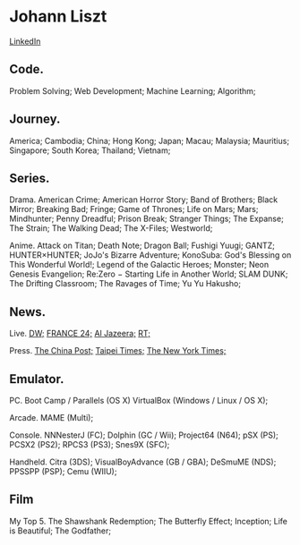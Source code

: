 # Johann Liszt
[LinkedIn](https://www.linkedin.com/in/paint1024/)

## Code.

Problem Solving; Web Development; Machine Learning; Algorithm;

## Journey.

America; Cambodia; China; Hong Kong; Japan; Macau; Malaysia; Mauritius; Singapore; South Korea; Thailand; Vietnam;

## Series.

Drama.
 American Crime;
 American Horror Story;
 Band of Brothers;
 Black Mirror;
 Breaking Bad;
 Fringe;
 Game of Thrones;
 Life on Mars;
 Mars;
 Mindhunter;
 Penny Dreadful;
 Prison Break;
 Stranger Things;
 The Expanse;
 The Strain;
 The Walking Dead;
 The X-Files;
 Westworld;

Anime.
 Attack on Titan;
 Death Note;
 Dragon Ball;
 Fushigi Yuugi;
 GANTZ;
 HUNTER×HUNTER;
 JoJo's Bizarre Adventure;
 KonoSuba: God's Blessing on This Wonderful World!;
 Legend of the Galactic Heroes;
 Monster;
 Neon Genesis Evangelion;
 Re:Zero − Starting Life in Another World;
 SLAM DUNK;
 The Drifting Classroom;
 The Ravages of Time;
 Yu Yu Hakusho;

## News.

Live.
 [DW;](https://www.youtube.com/channel/UCknLrEdhRCp1aegoMqRaCZg)
 [FRANCE 24;](https://www.youtube.com/channel/UCQfwfsi5VrQ8yKZ-UWmAEFg) 
 [Al Jazeera;](https://www.youtube.com/channel/UCNye-wNBqNL5ZzHSJj3l8Bg)
 [RT;](https://www.youtube.com/channel/UCpwvZwUam-URkxB7g4USKpg)

Press.
 [The China Post;](https://chinapost.nownews.com)
 [Taipei Times;](http://www.taipeitimes.com)
 [The New York Times;](https://www.nytimes.com)

## Emulator.

PC.
 Boot Camp / Parallels (OS X)
 VirtualBox (Windows / Linux / OS X);
 
Arcade.
 MAME (Multi);
 
Console.
 NNNesterJ (FC);
 Dolphin (GC / Wii);
 Project64 (N64);
 pSX (PS);
 PCSX2 (PS2);
 RPCS3 (PS3);
 Snes9X (SFC);
 
Handheld.
 Citra (3DS);
 VisualBoyAdvance (GB / GBA);
 DeSmuME (NDS);
 PPSSPP (PSP);
 Cemu (WIIU);

## Film

My Top 5.
 The Shawshank Redemption;
 The Butterfly Effect;
 Inception;
 Life is Beautiful;
 The Godfather;
